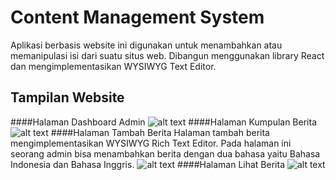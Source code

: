 # Content Management System

Aplikasi berbasis website ini digunakan untuk menambahkan atau memanipulasi isi dari suatu situs web. Dibangun menggunakan library React dan mengimplementasikan WYSIWYG Text Editor. 

## Tampilan Website
####Halaman Dashboard Admin
![alt text](https://github.com/audyisnar/kndi-admin/blob/dev/admin/src/assets/img/dashboard_admin.jpg?raw=true)
####Halaman Kumpulan Berita
![alt text](https://github.com/audyisnar/kndi-admin/blob/dev/admin/src/assets/img/halaman_berita.jpg?raw=true)
####Halaman Tambah Berita
Halaman tambah berita mengimplementasikan WYSIWYG Rich Text Editor. Pada halaman ini seorang admin bisa menambahkan berita dengan dua bahasa yaitu Bahasa Indonesia dan Bahasa Inggris.
![alt text](https://github.com/audyisnar/kndi-admin/blob/dev/admin/src/assets/img/halaman_tambah_berita.jpg?raw=true)
####Halaman Lihat Berita
![alt text](https://github.com/audyisnar/kndi-admin/blob/dev/admin/src/assets/img/halaman_lihat_berita.jpg?raw=true)
